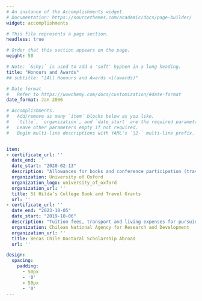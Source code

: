 ```yaml
---
# An instance of the Accomplishments widget.
# Documentation: https://sourcethemes.com/academic/docs/page-builder/
widget: accomplishments

# This file represents a page section.
headless: true

# Order that this section appears on the page.
weight: 50

# Note: `&shy;` is used to add a 'soft' hyphen in a long heading.
title: "Honours and Awards"
## subtitle: "[All Honours and Awards >](awards)"

# Date format
#   Refer to https://wowchemy.com/docs/customization/#date-format
date_format: Jan 2006

# Accomplishments.
#   Add/remove as many `item` blocks below as you like.
#   `title`, `organization`, and `date_start` are the required parameters.
#   Leave other parameters empty if not required.
#   Begin multi-line descriptions with YAML's `|2-` multi-line prefix.


item:
- certificate_url: ''
  date_end: ''
  date_start: "2020-02-13"
  description: "Allowances for books and conference participation (travel grant was declined because of coronavirus pandemic), £745. Oxford, United Kingdom."
  organization: University of Oxford
  organization_logo: university_of_oxford
  organization_url: ''
  title: St Hilda’s College Book and Travel Grants
  url: ''
- certificate_url: ''
  date_end: "2023-10-05"
  date_start: "2019-10-06"
  description: "Tuition fees, transport and living expenses for pursuing a DPhil at the University of Oxford (ANID/PFCHA/72200340), £160,000. Oxford, United Kingdom."
  organization: Chilean National Agency for Research and Development
  organization_url: ''
  title: Becas Chile Doctoral Scholarship Abroad
  url: ''

design:
  spacing:
    padding:
      - 50px
      - '0'
      - 50px
      - '0'
---
```

